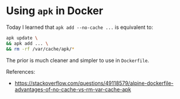 # Using `apk` in Docker

Today I learned that `apk add --no-cache ...` is equivalent to:

```sh
apk update \
&& apk add ... \
&& rm -rf /var/cache/apk/*
```

The prior is much cleaner and simpler to use in `Dockerfile`.

References:
- https://stackoverflow.com/questions/49118579/alpine-dockerfile-advantages-of-no-cache-vs-rm-var-cache-apk
